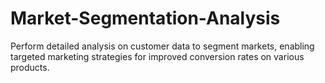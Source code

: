 # Market-Segmentation-Analysis
Perform detailed analysis on customer data to segment markets, enabling targeted marketing strategies for improved conversion rates on various products.
